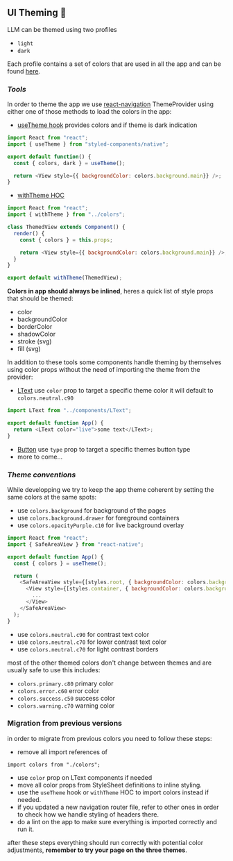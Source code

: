 ## UI Theming 🎨

LLM can be themed using two profiles

- `light`
- `dark`

Each profile contains a set of colors that are used in all the app and can be found [here](../src/colors.js).

### **_Tools_**

In order to theme the app we use [react-navigation](https://reactnavigation.org/docs/themes/) ThemeProvider
using either one of those methods to load the colors in the app:

- [useTheme hook](https://reactnavigation.org/docs/themes/#using-the-current-theme-in-your-own-components) provides colors and if theme is dark indication

```javascript
import React from "react";
import { useTheme } from "styled-components/native";

export default function() {
  const { colors, dark } = useTheme();

  return <View style={{ backgroundColor: colors.background.main}} />;
}
```

- [withTheme HOC](../src/colors.js#L37)

```javascript
import React from "react";
import { withTheme } from "../colors";

class ThemedView extends Component() {
  render() {
    const { colors } = this.props;

    return <View style={{ backgroundColor: colors.background.main}} />;
  }
}

export default withTheme(ThemedView);
```

**Colors in app should always be inlined**, heres a quick list of style props that should be themed:

- color
- backgroundColor
- borderColor
- shadowColor
- stroke (svg)
- fill (svg)

In addition to these tools some components handle theming by themselves using color props without the need of importing the theme from the provider:

- [LText](../src/components/LText/index.js) use `color` prop to target a specific theme color
  it will default to `colors.neutral.c90`

```javascript
import LText from "../components/LText";

export default function App() {
  return <LText color="live">some text</LText>;
}
```

- [Button](../src/components/Button.js) use `type` prop to target a specific themes button type
- more to come...

### **_Theme conventions_**

While developping we try to keep the app theme coherent by setting the same colors at the same spots:

- use `colors.background` for background of the pages
- use `colors.background.drawer` for foreground containers
- use `colors.opacityPurple.c10` for live background overlay

```javascript
import React from "react";
import { SafeAreaView } from "react-native";

export default function App() {
  const { colors } = useTheme();

  return (
    <SafeAreaView style={[styles.root, { backgroundColor: colors.background.main}]}>
      <View style={[styles.container, { backgroundColor: colors.background.drawer }]}>
        ...
      </View>
    </SafeAreaView>
  );
}
```

- use `colors.neutral.c90` for contrast text color
- use `colors.neutral.c70` for lower contrast text color
- use `colors.neutral.c70` for light contrast borders

most of the other themed colors don't change between themes and are usually safe to use this includes:

- `colors.primary.c80` primary color
- `colors.error.c60` error color
- `colors.success.c50` success color
- `colors.warning.c70` warning color

### **Migration from previous versions**

in order to migrate from previous colors you need to follow these steps:

- remove all import references of

```JS
import colors from "./colors";
```

- use `color` prop on LText components if needed
- move all color props from StyleSheet definitions to inline styling.
- use the `useTheme` hook or `withTheme` HOC to import colors instead if needed.
- if you updated a new navigation router file, refer to other ones in order to check how we handle styling of headers there.
- do a lint on the app to make sure everything is imported correctly and run it.

after these steps everything should run correctly with potential color adjustments, **remember to try your page on the three themes**.
